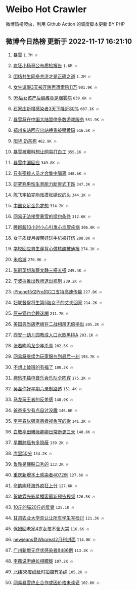 # Weibo Hot Crawler 



微博热榜爬虫，利用 Github Action 的调度脚本更新 BY PHP 


## 微博今日热榜 更新于 2022-11-17 16:21:10 
1. [暴雪](https://s.weibo.com/weibo?q=%E6%9A%B4%E9%9B%AA&t=31&band_rank=1&Refer=top) `1.7M 🔥` 

1. [疯狂小杨哥公布质检报告](https://s.weibo.com/weibo?q=%23%E7%96%AF%E7%8B%82%E5%B0%8F%E6%9D%A8%E5%93%A5%E5%85%AC%E5%B8%83%E8%B4%A8%E6%A3%80%E6%8A%A5%E5%91%8A%23&t=31&band_rank=2&Refer=top) `1.6M 🔥` 

1. [团结共生同舟共济才是正确之道](https://s.weibo.com/weibo?q=%23%E5%9B%A2%E7%BB%93%E5%85%B1%E7%94%9F%E5%90%8C%E8%88%9F%E5%85%B1%E6%B5%8E%E6%89%8D%E6%98%AF%E6%AD%A3%E7%A1%AE%E4%B9%8B%E9%81%93%23&t=31&band_rank=3&Refer=top) `1.2M 🔥` 

1. [女生请假3天被开除再遭索赔11万](https://s.weibo.com/weibo?q=%23%E5%A5%B3%E7%94%9F%E8%AF%B7%E5%81%873%E5%A4%A9%E8%A2%AB%E5%BC%80%E9%99%A4%E5%86%8D%E9%81%AD%E7%B4%A2%E8%B5%9411%E4%B8%87%23&t=31&band_rank=4&Refer=top) `901.9K 🔥` 

1. [95后女孩产后偏瘫竟是烟雾病](https://s.weibo.com/weibo?q=%2395%E5%90%8E%E5%A5%B3%E5%AD%A9%E4%BA%A7%E5%90%8E%E5%81%8F%E7%98%AB%E7%AB%9F%E6%98%AF%E7%83%9F%E9%9B%BE%E7%97%85%23&t=31&band_rank=5&Refer=top) `639.6K 🔥` 

1. [石家庄新增感染者3天下降近80%](https://s.weibo.com/weibo?q=%23%E7%9F%B3%E5%AE%B6%E5%BA%84%E6%96%B0%E5%A2%9E%E6%84%9F%E6%9F%93%E8%80%853%E5%A4%A9%E4%B8%8B%E9%99%8D%E8%BF%9180%25%23&t=31&band_rank=6&Refer=top) `607.1K 🔥` 

1. [暴雪将在中国大陆暂停多数游戏服务](https://s.weibo.com/weibo?q=%23%E6%9A%B4%E9%9B%AA%E5%B0%86%E5%9C%A8%E4%B8%AD%E5%9B%BD%E5%A4%A7%E9%99%86%E6%9A%82%E5%81%9C%E5%A4%9A%E6%95%B0%E6%B8%B8%E6%88%8F%E6%9C%8D%E5%8A%A1%23&t=31&band_rank=7&Refer=top) `551.9K 🔥` 

1. [郑州东站回应出站换乘被赋黄码](https://s.weibo.com/weibo?q=%23%E9%83%91%E5%B7%9E%E4%B8%9C%E7%AB%99%E5%9B%9E%E5%BA%94%E5%87%BA%E7%AB%99%E6%8D%A2%E4%B9%98%E8%A2%AB%E8%B5%8B%E9%BB%84%E7%A0%81%23&t=31&band_rank=8&Refer=top) `516.5K 🔥` 

1. [阳华 奶茶狗](https://s.weibo.com/weibo?q=%E9%98%B3%E5%8D%8E%20%E5%A5%B6%E8%8C%B6%E7%8B%97&t=31&band_rank=9&Refer=top) `462.9K 🔥` 

1. [暴雪被爆料想让网易打白工](https://s.weibo.com/weibo?q=%23%E6%9A%B4%E9%9B%AA%E8%A2%AB%E7%88%86%E6%96%99%E6%83%B3%E8%AE%A9%E7%BD%91%E6%98%93%E6%89%93%E7%99%BD%E5%B7%A5%23&t=31&band_rank=10&Refer=top) `355.1K 🔥` 

1. [暴雪中国回应](https://s.weibo.com/weibo?q=%23%E6%9A%B4%E9%9B%AA%E4%B8%AD%E5%9B%BD%E5%9B%9E%E5%BA%94%23&t=31&band_rank=11&Refer=top) `349.8K 🔥` 

1. [只有密接人员才会集中隔离](https://s.weibo.com/weibo?q=%23%E5%8F%AA%E6%9C%89%E5%AF%86%E6%8E%A5%E4%BA%BA%E5%91%98%E6%89%8D%E4%BC%9A%E9%9B%86%E4%B8%AD%E9%9A%94%E7%A6%BB%23&t=31&band_rank=12&Refer=top) `348.6K 🔥` 

1. [研究称男性生育能力断崖式下跌](https://s.weibo.com/weibo?q=%23%E7%A0%94%E7%A9%B6%E7%A7%B0%E7%94%B7%E6%80%A7%E7%94%9F%E8%82%B2%E8%83%BD%E5%8A%9B%E6%96%AD%E5%B4%96%E5%BC%8F%E4%B8%8B%E8%B7%8C%23&t=31&band_rank=13&Refer=top) `347.3K 🔥` 

1. [陈飞宇拍完吻戏摸张婧仪的头](https://s.weibo.com/weibo?q=%23%E9%99%88%E9%A3%9E%E5%AE%87%E6%8B%8D%E5%AE%8C%E5%90%BB%E6%88%8F%E6%91%B8%E5%BC%A0%E5%A9%A7%E4%BB%AA%E7%9A%84%E5%A4%B4%23&t=31&band_rank=14&Refer=top) `344.2K 🔥` 

1. [中国女足金色梦想](https://s.weibo.com/weibo?q=%23%E4%B8%AD%E5%9B%BD%E5%A5%B3%E8%B6%B3%E9%87%91%E8%89%B2%E6%A2%A6%E6%83%B3%23&t=31&band_rank=15&Refer=top) `314.2K 🔥` 

1. [网易无法接受暴雪的续约条件](https://s.weibo.com/weibo?q=%23%E7%BD%91%E6%98%93%E6%97%A0%E6%B3%95%E6%8E%A5%E5%8F%97%E6%9A%B4%E9%9B%AA%E7%9A%84%E7%BB%AD%E7%BA%A6%E6%9D%A1%E4%BB%B6%23&t=31&band_rank=16&Refer=top) `312.6K 🔥` 

1. [睡眠超10小时小心引发心血管疾病](https://s.weibo.com/weibo?q=%23%E7%9D%A1%E7%9C%A0%E8%B6%8510%E5%B0%8F%E6%97%B6%E5%B0%8F%E5%BF%83%E5%BC%95%E5%8F%91%E5%BF%83%E8%A1%80%E7%AE%A1%E7%96%BE%E7%97%85%23&t=31&band_rank=17&Refer=top) `306.0K 🔥` 

1. [女子质疑月嫂带娃玩手机被打伤](https://s.weibo.com/weibo?q=%23%E5%A5%B3%E5%AD%90%E8%B4%A8%E7%96%91%E6%9C%88%E5%AB%82%E5%B8%A6%E5%A8%83%E7%8E%A9%E6%89%8B%E6%9C%BA%E8%A2%AB%E6%89%93%E4%BC%A4%23&t=31&band_rank=18&Refer=top) `288.8K 🔥` 

1. [学校回应男生穿背心做核酸被通报](https://s.weibo.com/weibo?q=%23%E5%AD%A6%E6%A0%A1%E5%9B%9E%E5%BA%94%E7%94%B7%E7%94%9F%E7%A9%BF%E8%83%8C%E5%BF%83%E5%81%9A%E6%A0%B8%E9%85%B8%E8%A2%AB%E9%80%9A%E6%8A%A5%23&t=31&band_rank=19&Refer=top) `274.1K 🔥` 

1. [米哈游](https://s.weibo.com/weibo?q=%E7%B1%B3%E5%93%88%E6%B8%B8&t=31&band_rank=20&Refer=top) `270.9K 🔥` 

1. [彭冠英想和蔡文静三搭五搭](https://s.weibo.com/weibo?q=%23%E5%BD%AD%E5%86%A0%E8%8B%B1%E6%83%B3%E5%92%8C%E8%94%A1%E6%96%87%E9%9D%99%E4%B8%89%E6%90%AD%E4%BA%94%E6%90%AD%23&t=31&band_rank=21&Refer=top) `249.4K 🔥` 

1. [宁波拟推出教师退出机制](https://s.weibo.com/weibo?q=%23%E5%AE%81%E6%B3%A2%E6%8B%9F%E6%8E%A8%E5%87%BA%E6%95%99%E5%B8%88%E9%80%80%E5%87%BA%E6%9C%BA%E5%88%B6%23&t=31&band_rank=22&Refer=top) `239.2K 🔥` 

1. [iPhone15仅Pro的C口支持高速传输](https://s.weibo.com/weibo?q=%23iPhone15%E4%BB%85Pro%E7%9A%84C%E5%8F%A3%E6%94%AF%E6%8C%81%E9%AB%98%E9%80%9F%E4%BC%A0%E8%BE%93%23&t=31&band_rank=23&Refer=top) `227.8K 🔥` 

1. [妇联督促将生第5胎女子的丈夫回家](https://s.weibo.com/weibo?q=%23%E5%A6%87%E8%81%94%E7%9D%A3%E4%BF%83%E5%B0%86%E7%94%9F%E7%AC%AC5%E8%83%8E%E5%A5%B3%E5%AD%90%E7%9A%84%E4%B8%88%E5%A4%AB%E5%9B%9E%E5%AE%B6%23&t=31&band_rank=24&Refer=top) `214.2K 🔥` 

1. [原来猫也会睡迷糊](https://s.weibo.com/weibo?q=%23%E5%8E%9F%E6%9D%A5%E7%8C%AB%E4%B9%9F%E4%BC%9A%E7%9D%A1%E8%BF%B7%E7%B3%8A%23&t=31&band_rank=25&Refer=top) `211.7K 🔥` 

1. [美国典当店老板将二战相册无偿捐出](https://s.weibo.com/weibo?q=%23%E7%BE%8E%E5%9B%BD%E5%85%B8%E5%BD%93%E5%BA%97%E8%80%81%E6%9D%BF%E5%B0%86%E4%BA%8C%E6%88%98%E7%9B%B8%E5%86%8C%E6%97%A0%E5%81%BF%E6%8D%90%E5%87%BA%23&t=31&band_rank=26&Refer=top) `205.3K 🔥` 

1. [西安一幼儿园教成人口水歌黑桃A](https://s.weibo.com/weibo?q=%23%E8%A5%BF%E5%AE%89%E4%B8%80%E5%B9%BC%E5%84%BF%E5%9B%AD%E6%95%99%E6%88%90%E4%BA%BA%E5%8F%A3%E6%B0%B4%E6%AD%8C%E9%BB%91%E6%A1%83A%23&t=31&band_rank=27&Refer=top) `203.1K 🔥` 

1. [张若昀鸣龙少年杀青](https://s.weibo.com/weibo?q=%23%E5%BC%A0%E8%8B%A5%E6%98%80%E9%B8%A3%E9%BE%99%E5%B0%91%E5%B9%B4%E6%9D%80%E9%9D%92%23&t=31&band_rank=28&Refer=top) `202.5K 🔥` 

1. [网易将继续为玩家服务到最后一刻](https://s.weibo.com/weibo?q=%23%E7%BD%91%E6%98%93%E5%B0%86%E7%BB%A7%E7%BB%AD%E4%B8%BA%E7%8E%A9%E5%AE%B6%E6%9C%8D%E5%8A%A1%E5%88%B0%E6%9C%80%E5%90%8E%E4%B8%80%E5%88%BB%23&t=31&band_rank=29&Refer=top) `193.7K 🔥` 

1. [不想上破班的有福了](https://s.weibo.com/weibo?q=%23%E4%B8%8D%E6%83%B3%E4%B8%8A%E7%A0%B4%E7%8F%AD%E7%9A%84%E6%9C%89%E7%A6%8F%E4%BA%86%23&t=31&band_rank=30&Refer=top) `180.2K 🔥` 

1. [鹿晗不插电音乐会乐队全阵容](https://s.weibo.com/weibo?q=%23%E9%B9%BF%E6%99%97%E4%B8%8D%E6%8F%92%E7%94%B5%E9%9F%B3%E4%B9%90%E4%BC%9A%E4%B9%90%E9%98%9F%E5%85%A8%E9%98%B5%E5%AE%B9%23&t=31&band_rank=31&Refer=top) `175.2K 🔥` 

1. [吴磊你好星期六录制路透](https://s.weibo.com/weibo?q=%23%E5%90%B4%E7%A3%8A%E4%BD%A0%E5%A5%BD%E6%98%9F%E6%9C%9F%E5%85%AD%E5%BD%95%E5%88%B6%E8%B7%AF%E9%80%8F%23&t=31&band_rank=32&Refer=top) `151.4K 🔥` 

1. [马龙玩王者的反差感](https://s.weibo.com/weibo?q=%23%E9%A9%AC%E9%BE%99%E7%8E%A9%E7%8E%8B%E8%80%85%E7%9A%84%E5%8F%8D%E5%B7%AE%E6%84%9F%23&t=31&band_rank=33&Refer=top) `148.9K 🔥` 

1. [爸爸多少有点自讨没趣](https://s.weibo.com/weibo?q=%23%E7%88%B8%E7%88%B8%E5%A4%9A%E5%B0%91%E6%9C%89%E7%82%B9%E8%87%AA%E8%AE%A8%E6%B2%A1%E8%B6%A3%23&t=31&band_rank=34&Refer=top) `146.6K 🔥` 

1. [李宇春以强直患者视角写的歌](https://s.weibo.com/weibo?q=%23%E6%9D%8E%E5%AE%87%E6%98%A5%E4%BB%A5%E5%BC%BA%E7%9B%B4%E6%82%A3%E8%80%85%E8%A7%86%E8%A7%92%E5%86%99%E7%9A%84%E6%AD%8C%23&t=31&band_rank=35&Refer=top) `141.2K 🔥` 

1. [白敬亭田曦薇卿卿日常断更三天](https://s.weibo.com/weibo?q=%23%E7%99%BD%E6%95%AC%E4%BA%AD%E7%94%B0%E6%9B%A6%E8%96%87%E5%8D%BF%E5%8D%BF%E6%97%A5%E5%B8%B8%E6%96%AD%E6%9B%B4%E4%B8%89%E5%A4%A9%23&t=31&band_rank=36&Refer=top) `140.8K 🔥` 

1. [早期肺癌有多隐蔽](https://s.weibo.com/weibo?q=%23%E6%97%A9%E6%9C%9F%E8%82%BA%E7%99%8C%E6%9C%89%E5%A4%9A%E9%9A%90%E8%94%BD%23&t=31&band_rank=37&Refer=top) `139.2K 🔥` 

1. [库里50分](https://s.weibo.com/weibo?q=%23%E5%BA%93%E9%87%8C50%E5%88%86%23&t=31&band_rank=38&Refer=top) `134.2K 🔥` 

1. [鲁豫是懂脱口秀的](https://s.weibo.com/weibo?q=%23%E9%B2%81%E8%B1%AB%E6%98%AF%E6%87%82%E8%84%B1%E5%8F%A3%E7%A7%80%E7%9A%84%23&t=31&band_rank=39&Refer=top) `133.3K 🔥` 

1. [重庆新增本土感染者4072例](https://s.weibo.com/weibo?q=%23%E9%87%8D%E5%BA%86%E6%96%B0%E5%A2%9E%E6%9C%AC%E5%9C%9F%E6%84%9F%E6%9F%93%E8%80%854072%E4%BE%8B%23&t=31&band_rank=40&Refer=top) `127.6K 🔥` 

1. [命韵峋环海外疯狂上分](https://s.weibo.com/weibo?q=%23%E5%91%BD%E9%9F%B5%E5%B3%8B%E7%8E%AF%E6%B5%B7%E5%A4%96%E7%96%AF%E7%8B%82%E4%B8%8A%E5%88%86%23&t=31&band_rank=41&Refer=top) `127.6K 🔥` 

1. [贺峻霖光影星播客最新预告视频](https://s.weibo.com/weibo?q=%23%E8%B4%BA%E5%B3%BB%E9%9C%96%E5%85%89%E5%BD%B1%E6%98%9F%E6%92%AD%E5%AE%A2%E6%9C%80%E6%96%B0%E9%A2%84%E5%91%8A%E8%A7%86%E9%A2%91%23&t=31&band_rank=42&Refer=top) `126.5K 🔥` 

1. [10斤的猫20斤的反骨](https://s.weibo.com/weibo?q=%2310%E6%96%A4%E7%9A%84%E7%8C%AB20%E6%96%A4%E7%9A%84%E5%8F%8D%E9%AA%A8%23&t=31&band_rank=43&Refer=top) `125.1K 🔥` 

1. [甘肃农业大学否认让所有学生写检讨](https://s.weibo.com/weibo?q=%23%E7%94%98%E8%82%83%E5%86%9C%E4%B8%9A%E5%A4%A7%E5%AD%A6%E5%90%A6%E8%AE%A4%E8%AE%A9%E6%89%80%E6%9C%89%E5%AD%A6%E7%94%9F%E5%86%99%E6%A3%80%E8%AE%A8%23&t=31&band_rank=44&Refer=top) `121.3K 🔥` 

1. [保姆回老家4岁女孩不舍大哭](https://s.weibo.com/weibo?q=%23%E4%BF%9D%E5%A7%86%E5%9B%9E%E8%80%81%E5%AE%B64%E5%B2%81%E5%A5%B3%E5%AD%A9%E4%B8%8D%E8%88%8D%E5%A4%A7%E5%93%AD%23&t=31&band_rank=45&Refer=top) `116.6K 🔥` 

1. [newjeans登Wkorea12月刊封面](https://s.weibo.com/weibo?q=%23newjeans%E7%99%BBWkorea12%E6%9C%88%E5%88%8A%E5%B0%81%E9%9D%A2%23&t=31&band_rank=46&Refer=top) `114.8K 🔥` 

1. [广州新增无症状感染者8486例](https://s.weibo.com/weibo?q=%23%E5%B9%BF%E5%B7%9E%E6%96%B0%E5%A2%9E%E6%97%A0%E7%97%87%E7%8A%B6%E6%84%9F%E6%9F%93%E8%80%858486%E4%BE%8B%23&t=31&band_rank=47&Refer=top) `113.3K 🔥` 

1. [李薇说尹峥长相朦胧](https://s.weibo.com/weibo?q=%23%E6%9D%8E%E8%96%87%E8%AF%B4%E5%B0%B9%E5%B3%A5%E9%95%BF%E7%9B%B8%E6%9C%A6%E8%83%A7%23&t=31&band_rank=48&Refer=top) `107.2K 🔥` 

1. [北纬38度线延时拍摄有多绝](https://s.weibo.com/weibo?q=%23%E5%8C%97%E7%BA%AC38%E5%BA%A6%E7%BA%BF%E5%BB%B6%E6%97%B6%E6%8B%8D%E6%91%84%E6%9C%89%E5%A4%9A%E7%BB%9D%23&t=31&band_rank=49&Refer=top) `105.2K 🔥` 

1. [网易暴雪终止合作或因价格未谈妥](https://s.weibo.com/weibo?q=%23%E7%BD%91%E6%98%93%E6%9A%B4%E9%9B%AA%E7%BB%88%E6%AD%A2%E5%90%88%E4%BD%9C%E6%88%96%E5%9B%A0%E4%BB%B7%E6%A0%BC%E6%9C%AA%E8%B0%88%E5%A6%A5%23&t=31&band_rank=50&Refer=top) `102.6K 🔥` 


